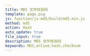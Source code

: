 ```yaml
---
title: MD5 文件校验码
template: page.pug
js: function/js-md5/build/md5.min.js
method: md5
action: Hash
auto_update: true
file_input: true
description: MD5 文件校验码
keywords: MD5,online,hash,checksum
---
```

